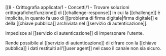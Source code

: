 [[8 - Crittografia applicata/1 - Concetti/1 - Trovare soluzioni crittografiche/funzione]] di [[challenge-response]] in cui la [[challenge]] è implicita, in quanto fa uso di [[problema di firma digitale|firma digitale]] e della [[chiave pubblica]] archiviata nel [[servizio di autenticazione]].

Impedisce al [[servizio di autenticazione]] di impersonare l'utente.

Rende possibile al [[servizio di autenticazione]] di cifrare con la [[chiave pubblica]] i dati restituiti all'[[user agent]] nel caso il canale non sia sicuro.